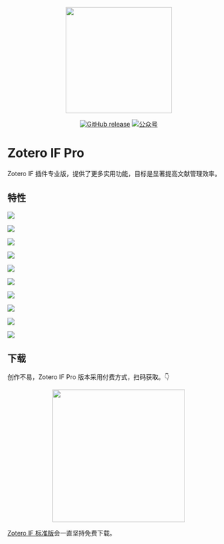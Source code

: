 <p align="center">
  <img src="https://figurebed-iseex.oss-cn-hangzhou.aliyuncs.com/202201180906177.png" width=240 />
</p>
<p align="center">
	<a href="https://github.com/qnscholar/zotero-if-pro/releases"><img src="https://img.shields.io/badge/release-Pro-v1.1.4-blue?logo=github" alt="GitHub release" /></a>
	<a href="https://figurebed-iseex.oss-cn-hangzhou.aliyuncs.com/202201171141964.png"><img src="https://img.shields.io/badge/公众号-青柠学术-orange?logo=wechat" alt="公众号" /></a>
</p>


# Zotero IF Pro
Zotero IF 插件专业版，提供了更多实用功能，目标是显著提高文献管理效率。



## 特性

![](https://figurebed-iseex.oss-cn-hangzhou.aliyuncs.com/202201191448145.png)

![](https://figurebed-iseex.oss-cn-hangzhou.aliyuncs.com/202201191451771.png)

![](https://figurebed-iseex.oss-cn-hangzhou.aliyuncs.com/202201191451728.png)

![](https://figurebed-iseex.oss-cn-hangzhou.aliyuncs.com/202201191451091.png)

![](https://figurebed-iseex.oss-cn-hangzhou.aliyuncs.com/202201191451331.png)

![](https://figurebed-iseex.oss-cn-hangzhou.aliyuncs.com/202201191451994.png)

![](https://figurebed-iseex.oss-cn-hangzhou.aliyuncs.com/202201190941927.png)

![](https://figurebed-iseex.oss-cn-hangzhou.aliyuncs.com/202201190942712.png)

![](https://figurebed-iseex.oss-cn-hangzhou.aliyuncs.com/202201190942467.png)

![](https://figurebed-iseex.oss-cn-hangzhou.aliyuncs.com/202201190943621.png)

## 下载



创作不易，Zotero IF Pro 版本采用付费方式，扫码获取。👇


<p align="center">
  <img src="https://figurebed-iseex.oss-cn-hangzhou.aliyuncs.com/202201191456485.JPG" width=300 />
</p>

[Zotero IF 标准版](https://github.com/qnscholar/zotero-if)会一直坚持免费下载。

